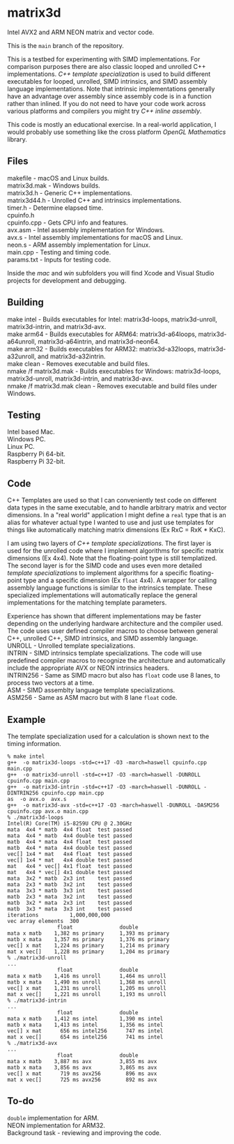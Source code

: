 # matrix3d  
Intel AVX2 and ARM NEON matrix and vector code.

This is the ```main``` branch of the repository.

This is a testbed for experimenting with SIMD implementations. For comparison purposes there are also classic looped and unrolled C++ implementations. *C++ template specialization* is used to build different executables for looped, unrolled, SIMD intrinsics, and SIMD assembly language implementations. Note that intrinsic implementations generally have an advantage over assembly since assembly code is in a function rather than inlined. If you do not need to have your code work across various platforms and compilers you might try *C++ inline assembly*.

This code is mostly an educational exercise. In a real-world application, I would probably use something like the cross platform *OpenGL Mathematics* library.

## Files  
makefile - macOS and Linux builds.  
matrix3d.mak - Windows builds.  
matrix3d.h - Generic C++ implementations.  
matrix3d44.h - Unrolled C++ and intrinsics implementations.  
timer.h - Determine elapsed time.  
cpuinfo.h  
cpuinfo.cpp - Gets CPU info and features.  
avx.asm - Intel assembly implementation for Windows.  
avx.s - Intel assembly implementations for macOS and Linux.  
neon.s - ARM assembly implementation for Linux.  
main.cpp - Testing and timing code.  
params.txt - Inputs for testing code.

Inside the *mac* and *win* subfolders you will find Xcode and Visual Studio projects for development and debugging.

## Building  
make intel - Builds executables for Intel: matrix3d-loops, matrix3d-unroll, matrix3d-intrin, and matrix3d-avx.  
make arm64 - Builds executables for ARM64: matrix3d-a64loops, matrix3d-a64unroll, matrix3d-a64intrin, and matrix3d-neon64.  
make arm32 - Builds executables for ARM32: matrix3d-a32loops, matrix3d-a32unroll, and matrix3d-a32intrin.  
make clean - Removes executable and build files.  
nmake /f matrix3d.mak - Builds executables for Windows: matrix3d-loops, matrix3d-unroll, matrix3d-intrin, and matrix3d-avx.  
nmake /f matrix3d.mak clean - Removes executable and build files under Windows.

## Testing  
Intel based Mac.  
Windows PC.  
Linux PC.  
Raspberry Pi 64-bit.  
Raspberry Pi 32-bit.

## Code  
C++ Templates are used so that I can conveniently test code on different data types in the same executable, and to handle arbitrary matrix and vector dimensions. In a "real world" application I might define a ```real``` type that is an alias for whatever actual type I wanted to use and just use templates for things like automatically matching matrix dimensions (Ex RxC = RxK * KxC).

I am using two layers of *C++ template specializations*. The first layer is used for the unrolled code where I implement algorithms for specific matrix dimensions (Ex 4x4). Note that the floating-point type is still templatized. The second layer is for the SIMD code and uses even more detailed *template specializations* to implement algorithms for a specific floating-point type and a specific dimension (Ex ```float``` 4x4). A wrapper for calling assembly language functions is similar to the intrinsics template. These specialized implementations will automatically replace the general implementations for the matching template parameters.

Experience has shown that different implementations may be faster depending on the underlying hardware architecture and the compiler used. The code uses user defined compiler macros to choose between general C++, unrolled C++, SIMD intrinsics, and SIMD assembly language.  
UNROLL - Unrolled template specializations.  
INTRIN - SIMD intrinsics template specializations. The code will use predefined compiler macros to recognize the architecture and automatically include the appropriate AVX or NEON intrinsics headers.  
INTRIN256 - Same as SIMD macro but also has ```float``` code use 8 lanes, to process two vectors at a time.  
ASM - SIMD assemblty language template specializations.  
ASM256 - Same as ASM macro but with 8 lane ```float``` code.

## Example  
The template specialization used for a calculation is shown next to the timing information.  
```
% make intel
g++  -o matrix3d-loops -std=c++17 -O3 -march=haswell cpuinfo.cpp main.cpp
g++  -o matrix3d-unroll -std=c++17 -O3 -march=haswell -DUNROLL cpuinfo.cpp main.cpp
g++  -o matrix3d-intrin -std=c++17 -O3 -march=haswell -DUNROLL -DINTRIN256 cpuinfo.cpp main.cpp
as  -o avx.o  avx.s
g++  -o matrix3d-avx -std=c++17 -O3 -march=haswell -DUNROLL -DASM256 cpuinfo.cpp avx.o main.cpp
% ./matrix3d-loops 
Intel(R) Core(TM) i5-8259U CPU @ 2.30GHz
mata  4x4 * matb  4x4 float  test passed
mata  4x4 * matb  4x4 double test passed
matb  4x4 * mata  4x4 float  test passed
matb  4x4 * mata  4x4 double test passed
vec[] 1x4 * mat   4x4 float  test passed
vec[] 1x4 * mat   4x4 double test passed
mat   4x4 * vec[] 4x1 float  test passed
mat   4x4 * vec[] 4x1 double test passed
mata  3x2 * matb  2x3 int    test passed
mata  2x3 * matb  3x2 int    test passed
mata  3x3 * matb  3x3 int    test passed
matb  2x3 * mata  3x2 int    test passed
matb  3x2 * mata  2x3 int    test passed
matb  3x3 * mata  3x3 int    test passed
iterations          1,000,000,000
vec array elements  300
                float               double
mata x matb    1,382 ms primary     1,393 ms primary 
matb x mata    1,357 ms primary     1,376 ms primary 
vec[] x mat    1,224 ms primary     1,214 ms primary 
mat x vec[]    1,228 ms primary     1,204 ms primary 
% ./matrix3d-unroll 
...
                float               double
mata x matb    1,416 ms unroll      1,464 ms unroll  
matb x mata    1,490 ms unroll      1,368 ms unroll  
vec[] x mat    1,231 ms unroll      1,205 ms unroll  
mat x vec[]    1,221 ms unroll      1,193 ms unroll  
% ./matrix3d-intrin 
...
                float               double
mata x matb    1,412 ms intel       1,390 ms intel   
matb x mata    1,413 ms intel       1,356 ms intel   
vec[] x mat      656 ms intel256      747 ms intel   
mat x vec[]      654 ms intel256      741 ms intel   
% ./matrix3d-avx
...
                float               double
mata x matb    3,887 ms avx         3,855 ms avx     
matb x mata    3,856 ms avx         3,865 ms avx     
vec[] x mat      719 ms avx256        896 ms avx     
mat x vec[]      725 ms avx256        892 ms avx     
```

## To-do
```double``` implementation for ARM.  
NEON implementation for ARM32.  
Background task - reviewing and improving the code.  
